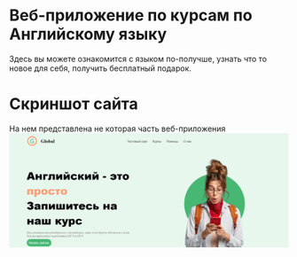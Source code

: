 # Веб-приложение по курсам по Английскому языку
Здесь вы можете ознакомится с языком по-получше, узнать что то новое для себя, получить бесплатный подарок.
# Скриншот сайта
На нем представлена не которая часть веб-приложения
<img src="img/photo_eng.png">
